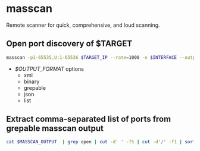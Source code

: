 # masscan

Remote scanner for quick, comprehensive, and loud scanning.

## Open port discovery of $TARGET

```bash
masscan -p1-65535,U:1-65536 $TARGET_IP --rate=1000 -e $INTERFACE --output-format $OUTPUT_FORMAT --output-filename $OUTPUT_FILENAME
```

- *$OUTPUT_FORMAT* options
  - xml
  - binary
  - grepable
  - json
  - list

## Extract comma-separated list of ports from grepable masscan output

```bash
cat $MASSCAN_OUTPUT  | grep open | cut -d' ' -f5 | cut -d'/' -f1 | sort -u | tr '\n' ','
```
